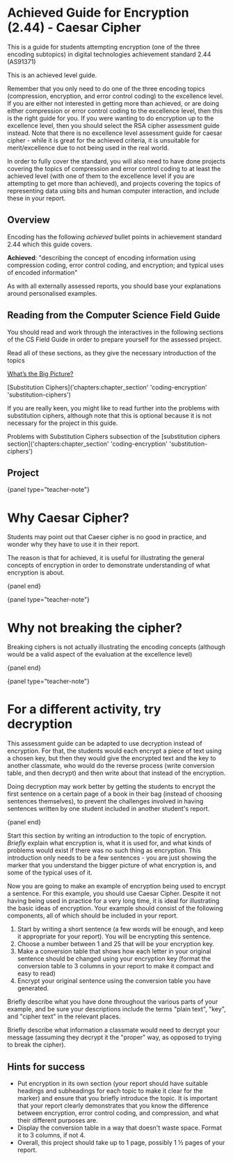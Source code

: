 # Achieved Guide for Encryption (2.44) - Caesar Cipher

This is a guide for students attempting encryption (one of the three encoding subtopics) in digital technologies achievement standard 2.44 (AS91371)

This is an achieved level guide.

Remember that you only need to do one of the three encoding topics (compression, encryption, and error control coding) to the excellence level.
If you are either not interested in getting more than achieved, or are doing either compression or error control coding to the excellence level, then this is the right guide for you.
If you were wanting to do encryption up to the excellence level, then you should select the RSA cipher assessment guide instead.
Note that there is no excellence level assessment guide for caesar cipher - while it is great for the achieved criteria, it is unsuitable for merit/excellence due to not being used in the real world.

In order to fully cover the standard, you will also need to have done projects covering the topics of compression and error control coding to at least the achieved level (with one of them to the excellence level if you are attempting to get more than achieved), and projects covering the topics of representing data using bits and human computer interaction, and include these in your report.

## Overview

Encoding has the following *achieved* bullet points in achievement standard 2.44 which this guide covers.

**Achieved**: "describing the concept of encoding information using compression coding, error control coding, and encryption; and typical uses of encoded information"

As with all externally assessed reports, you should base your explanations around personalised examples.

## Reading from the Computer Science Field Guide

You should read and work through the interactives in the following sections of the CS Field Guide in order to prepare yourself for the assessed project.

Read all of these sections, as they give the necessary introduction of the topics

[What’s the Big Picture?]('chapters:chapter' 'coding-encryption')

[Substitution Ciphers]('chapters:chapter_section' 'coding-encryption' 'substitution-ciphers')

If you are really keen, you might like to read further into the problems with substitution ciphers, although note that this is optional because it is not necessary for the project in this guide.

Problems with Substitution Ciphers subsection of the [substitution ciphers section]('chapters:chapter_section' 'coding-encryption' 'substitution-ciphers')

## Project

{panel type="teacher-note"}

# Why Caesar Cipher?

Students may point out that Caeser cipher is no good in practice, and wonder why they have to use it in their report.

The reason is that for achieved, it is useful for illustrating the general concepts of encryption in order to demonstrate understanding of what encryption is about.

{panel end}

{panel type="teacher-note"}

# Why not breaking the cipher?

Breaking ciphers is not actually illustrating the encoding concepts (although would be a valid aspect of the evaluation at the excellence level)

{panel end}

{panel type="teacher-note"}

# For a different activity, try decryption

This assessment guide can be adapted to use decryption instead of encryption.
For that, the students would each encrypt a piece of text using a chosen key, but then they would give the encrypted text and the key to another classmate, who would do the reverse process (write conversion table, and then decrypt) and then write about that instead of the encryption.

Doing decryption may work better by getting the students to encrypt the first sentence on a certain page of a book in their bag (instead of choosing sentences themselves), to prevent the challenges involved in having sentences written by one student included in another student's report.

{panel end}

Start this section by writing an introduction to the topic of encryption.
*Briefly* explain what encryption is, what it is used for, and what kinds of problems would exist if there was no such thing as encryption.
This introduction only needs to be a few sentences - you are just showing the marker that you understand the bigger picture of what encryption is, and some of the typical uses of it.

Now you are going to make an example of encryption being used to encrypt a sentence.
For this example, you should use Caesar Cipher.
Despite it not having being used in practice for a very long time, it is ideal for illustrating the basic ideas of encryption.
Your example should consist of the following components, all of which should be included in your report.

1. Start by writing a short sentence (a few words will be enough, and keep it appropriate for your report).
You will be encrypting this sentence.
2. Choose a number between 1 and 25 that will be your encryption key.
3. Make a conversion table that shows how each letter in your original sentence should be changed using your encryption key (format the conversion table to 3 columns in your report to make it compact and easy to read)
4. Encrypt your original sentence using the conversion table you have generated.

Briefly describe what you have done throughout the various parts of your example, and be sure your descriptions include the terms "plain text", "key", and "cipher text" in the relevant places.

Briefly describe what information a classmate would need to decrypt your message (assuming they decrypt it the "proper" way, as opposed to trying to break the cipher).

## Hints for success

- Put encryption in its own section (your report should have suitable headings and subheadings for each topic to make it clear for the marker) and ensure that you briefly introduce the topic.
It is important that your report clearly demonstrates that you know the difference between encryption, error control coding, and compression, and what their different purposes are.
- Display the conversion table in a way that doesn't waste space.
Format it to 3 columns, if not 4.
- Overall, this project should take up to 1 page, possibly 1 ½ pages of your report.
